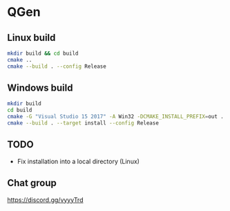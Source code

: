 # QGen

## Linux build

```bash
mkdir build && cd build
cmake ..
cmake --build . --config Release
```

## Windows build

```bash
mkdir build
cd build
cmake -G "Visual Studio 15 2017" -A Win32 -DCMAKE_INSTALL_PREFIX=out ..
cmake --build . --target install --config Release
```

## TODO

* Fix installation into a local directory (Linux)

## Chat group

https://discord.gg/vyyyTrd
